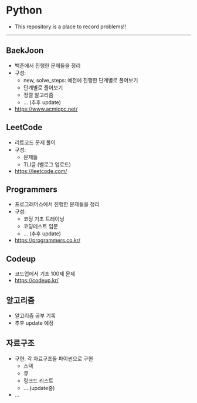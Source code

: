 # Python
- This repository is a place to record problems!!

---
## BaekJoon
- 백준에서 진행한 문제들을 정리
- 구성:
  - new, solve_steps: 예전에 진행한 단계별로 풀어보기
  - 단계별로 풀어보기
  - 정렬 알고리즘
  - ... (추후 update)
- https://www.acmicpc.net/

## LeetCode
- 리트코드 문제 풀이
- 구성:
  - 문제들
  - TLI글 (벨로그 업로드)
- https://leetcode.com/


## Programmers
- 프로그래머스에서 진행한 문제들을 정리
- 구성:
  - 코딩 기초 트레이닝
  - 코딩테스트 입문
  - ... (추후 update)
- https://programmers.co.kr/

## Codeup
- 코드업에서 기초 100제 문제
- https://codeup.kr/

## 알고리즘
- 알고리즘 공부 기록
- 추후 update 예정

## 자료구조
- 구현: 각 자료구조들 파이썬으로 구현
  - 스택
  - 큐
  - 링크드 리스트
  - ....(update중)
- ...

